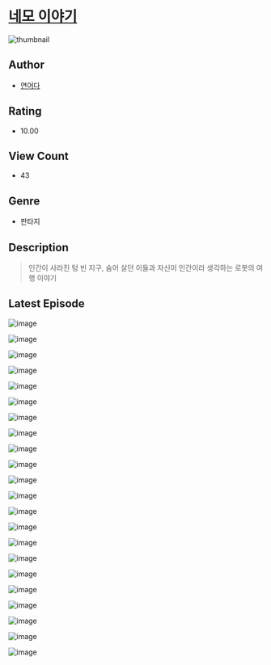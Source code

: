 # [네모 이야기](https://comic.naver.com/challenge/list?titleId=811049)
![thumbnail](https://image-comic.pstatic.net/user_contents_data/challenge_comic/2023/05/25/367110/upload_3918468548237091427_480x623.jpeg)

## Author
- [연어다](https://comic.naver.com/artistTitle?id=367110)

## Rating
- 10.00

## View Count
- 43

## Genre
- 판타지

## Description
> 인간이 사라진 텅 빈 지구, 숨어 살던 이들과 자신이 인간이라 생각하는 로봇의 여행 이야기


## Latest Episode
![image](https://image-comic.pstatic.net/user_contents_data/challenge_comic/2023/05/25/367110/upload_7003768368376865891.jpeg)

![image](https://image-comic.pstatic.net/user_contents_data/challenge_comic/2023/05/25/367110/upload_3472946230439523428.jpeg)

![image](https://image-comic.pstatic.net/user_contents_data/challenge_comic/2023/05/25/367110/upload_4063433483378309473.jpeg)

![image](https://image-comic.pstatic.net/user_contents_data/challenge_comic/2023/05/25/367110/upload_7077797348159021409.jpeg)

![image](https://image-comic.pstatic.net/user_contents_data/challenge_comic/2023/05/25/367110/upload_3472615294666617657.jpeg)

![image](https://image-comic.pstatic.net/user_contents_data/challenge_comic/2023/05/25/367110/upload_3631136297665836129.jpeg)

![image](https://image-comic.pstatic.net/user_contents_data/challenge_comic/2023/05/25/367110/upload_3703420351736461361.jpeg)

![image](https://image-comic.pstatic.net/user_contents_data/challenge_comic/2023/05/25/367110/upload_4122255125688628067.jpeg)

![image](https://image-comic.pstatic.net/user_contents_data/challenge_comic/2023/05/25/367110/upload_3472891259888558647.jpeg)

![image](https://image-comic.pstatic.net/user_contents_data/challenge_comic/2023/05/25/367110/upload_3544724575079247924.jpeg)

![image](https://image-comic.pstatic.net/user_contents_data/challenge_comic/2023/05/25/367110/upload_3631082399396685158.jpeg)

![image](https://image-comic.pstatic.net/user_contents_data/challenge_comic/2023/05/25/367110/upload_3847312338901546339.jpeg)

![image](https://image-comic.pstatic.net/user_contents_data/challenge_comic/2023/05/25/367110/upload_3774634633143333426.jpeg)

![image](https://image-comic.pstatic.net/user_contents_data/challenge_comic/2023/05/25/367110/upload_3558461873360090978.jpeg)

![image](https://image-comic.pstatic.net/user_contents_data/challenge_comic/2023/05/25/367110/upload_7233683937739301939.jpeg)

![image](https://image-comic.pstatic.net/user_contents_data/challenge_comic/2023/05/25/367110/upload_4121692193653338422.jpeg)

![image](https://image-comic.pstatic.net/user_contents_data/challenge_comic/2023/05/25/367110/upload_3617008650460476262.jpeg)

![image](https://image-comic.pstatic.net/user_contents_data/challenge_comic/2023/05/25/367110/upload_7076340714245076537.jpeg)

![image](https://image-comic.pstatic.net/user_contents_data/challenge_comic/2023/05/25/367110/upload_7363494479584781620.jpeg)

![image](https://image-comic.pstatic.net/user_contents_data/challenge_comic/2023/05/25/367110/upload_7148400309723871075.jpeg)

![image](https://image-comic.pstatic.net/user_contents_data/challenge_comic/2023/05/25/367110/upload_7161340651083282230.jpeg)

![image](https://image-comic.pstatic.net/user_contents_data/challenge_comic/2023/05/25/367110/upload_3760559793433294387.jpeg)
